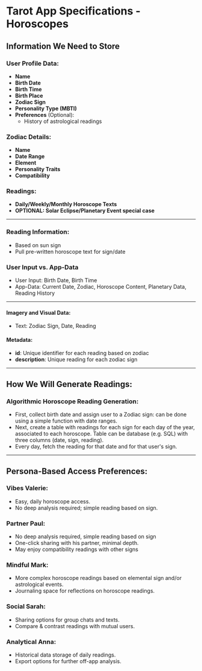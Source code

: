 # Tarot App Specifications - Horoscopes

## Information We Need to Store

### User Profile Data:

- **Name**
- **Birth Date**
- **Birth Time**
- **Birth Place**
- **Zodiac Sign**
- **Personality Type (MBTI)**
- **Preferences** (Optional):
  - History of astrological readings

### Zodiac Details:

- **Name**
- **Date Range**
- **Element**
- **Personality Traits**
- **Compatibility**

### Readings:

- **Daily/Weekly/Monthly Horoscope Texts**
- **OPTIONAL: Solar Eclipse/Planetary Event special case**

---

### Reading Information:

- Based on sun sign
- Pull pre-written horoscope text for sign/date

### User Input vs. App-Data

- User Input: Birth Date, Birth Time
- App-Data: Current Date, Zodiac, Horoscope Content, Planetary Data, Reading History

---

#### Imagery and Visual Data:

- Text: Zodiac Sign, Date, Reading

#### Metadata:

- **id**: Unique identifier for each reading based on zodiac
- **description**: Unique reading for each zodiac sign

---

## How We Will Generate Readings:

### Algorithmic Horoscope Reading Generation:

- First, collect birth date and assign user to a Zodiac sign: can be done using a simple function with date ranges.
- Next, create a table with readings for each sign for each day of the year, associated to each horoscope. Table can be database (e.g. SQL) with three columns (date, sign, reading).
- Every day, fetch the reading for that date and for that user's sign.

---

## Persona-Based Access Preferences:

### Vibes Valerie:

- Easy, daily horoscope access.
- No deep analysis required; simple reading based on sign.

### Partner Paul:

- No deep analysis required, simple reading based on sign
- One-click sharing with his partner, minimal depth.
- May enjoy compatibility readings with other signs

### Mindful Mark:

- More complex horoscope readings based on elemental sign and/or astrological events.
- Journaling space for reflections on horoscope readings.

### Social Sarah:

- Sharing options for group chats and texts.
- Compare & contrast readings with mutual users.

### Analytical Anna:

- Historical data storage of daily readings.
- Export options for further off-app analysis.

